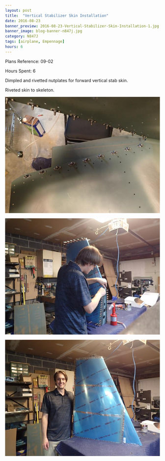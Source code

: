 ```yaml
---
layout: post
title:  "Vertical Stabilizer Skin Installation"
date: 2016-08-23
banner_preview: 2016-08-23-Vertical-Stabilizer-Skin-Installation-1.jpg
banner_image: blog-banner-n847j.jpg
category: N847J
tags: [airplane, Empennage]
hours: 6
---
```


Plans Reference: 09-02

Hours Spent: 6

Dimpled and rivetted nutplates for forward vertical stab skin.

Riveted skin to skeleton.

![](/assets/images/2016-08-23-Vertical-Stabilizer-Skin-Installation-1.jpg)

![](/assets/images/2016-08-23-Vertical-Stabilizer-Skin-Installation-2.jpg)

![](/assets/images/2016-08-23-Vertical-Stabilizer-Skin-Installation-3.jpg)
